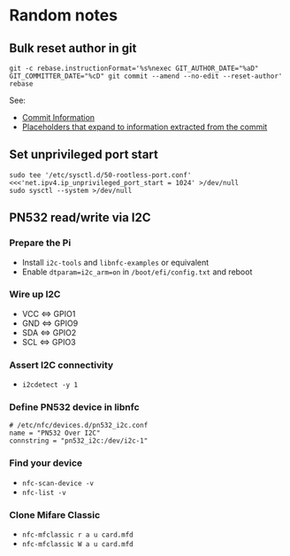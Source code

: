 # Random notes

## Bulk reset author in git

```shell
git -c rebase.instructionFormat='%s%nexec GIT_AUTHOR_DATE="%aD" GIT_COMMITTER_DATE="%cD" git commit --amend --no-edit --reset-author' rebase
```

See:

- [Commit Information](https://git-scm.com/docs/git-commit#_commit_information)
- [Placeholders that expand to information extracted from the commit](https://git-scm.com/docs/git-log#Documentation/git-log.txt-emHem)

## Set unprivileged port start

```shell
sudo tee '/etc/sysctl.d/50-rootless-port.conf' <<<'net.ipv4.ip_unprivileged_port_start = 1024' >/dev/null
sudo sysctl --system >/dev/null
```

## PN532 read/write via I2C

### Prepare the Pi

- Install `i2c-tools` and `libnfc-examples` or equivalent
- Enable `dtparam=i2c_arm=on` in `/boot/efi/config.txt` and reboot

### Wire up I2C

- VCC <=> GPIO1
- GND <=> GPIO9
- SDA <=> GPIO2
- SCL <=> GPIO3

### Assert I2C connectivity

- `i2cdetect -y 1`

### Define PN532 device in libnfc

```text
# /etc/nfc/devices.d/pn532_i2c.conf
name = "PN532 Over I2C"
connstring = "pn532_i2c:/dev/i2c-1"
```

### Find your device

- `nfc-scan-device -v`
- `nfc-list -v`

### Clone Mifare Classic

- `nfc-mfclassic r a u card.mfd`
- `nfc-mfclassic W a u card.mfd`
